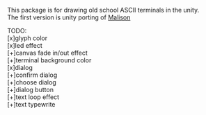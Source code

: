 This package is for drawing old school ASCII terminals in the unity.  
The first version is unity porting of [Malison](https://github.com/munificent/malison)  

TODO:  
[x]glyph color  
[x]led effect  
[+]canvas fade in/out effect  
[+]terminal background color  
[x]dialog  
[+]confirm dialog  
[+]choose dialog  
[+]dialog button  
[+]text loop effect  
[+]text typewrite  


